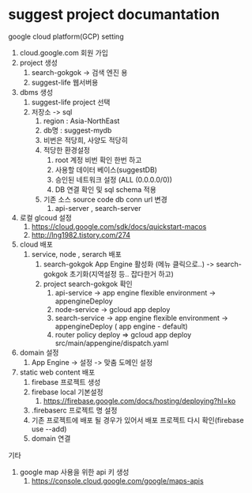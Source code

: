 # suggest project documantation

google cloud platform(GCP) setting

1. cloud.google.com  회원 가입
2. project 생성
    1. search-gokgok -> 검색 엔진 용
    2. suggest-life 웹서버용
3. dbms 생성
    1. suggest-life project 선택
    2. 저장소 ->  sql 
        1. region : Asia-NorthEast
        2. db명 : suggest-mydb
        3.  비번은 적당희, 사양도 적당히
        4. 적당한 환경설정
            1.  root 계정 비번 확인 한번 하고 
            2. 사용할 데이터 베이스(suggestDB)
            3. 승인된 네트워크 설정 (ALL (0.0.0.0/0))
            4. DB 연결 확인 및 sql schema 적용
        5. 기존 소스 source code db conn url 변경
            1. api-server , search-server
4. 로컬 glcoud 설정
    1. https://cloud.google.com/sdk/docs/quickstart-macos
    2. http://lng1982.tistory.com/274
5. cloud 배포
    1. service, node , serarch 배포
        1. search-gokgok App Engine 활성화 (메뉴 클릭으로..) -> search-gokgok 초기화(지역설정 등.. 잡다한거 하고)
        2. project search-gokgok  확인
            1. api-service  -> app engine flexible environment  -> appengineDeploy 
            2. node-service -> gcloud app deploy
            3. search-service  -> app engine flexible environment  -> appengineDeploy  ( app engine - default)
            4. router policy deploy => gcloud app deploy src/main/appengine/dispatch.yaml
6. domain 설정
    1. App Engine -> 설정 -> 맞춤 도메인 설정 
7. static web content 배포
    1. firebase 프로젝트 생성
    2. firebase local 기본설정 
        1. https://firebase.google.com/docs/hosting/deploying?hl=ko
    3. .firebaserc  프로젝트 명 설정
    4. 기존 프로젝트에 배포 될 경우가 있어서 배포  프로젝트 다시 확인(firebase use --add)
    5. domain 연결


기타
1. google map 사용을 위한 api 키 생성
    1. https://console.cloud.google.com/google/maps-apis



